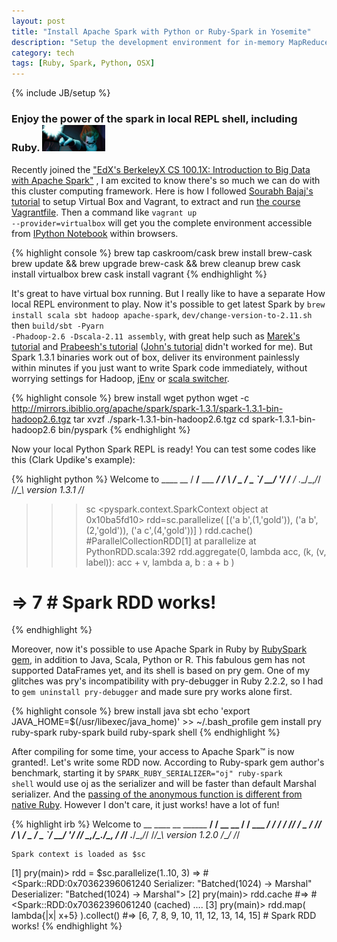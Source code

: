 ```yaml
---
layout: post
title: "Install Apache Spark with Python or Ruby-Spark in Yosemite"
description: "Setup the development environment for in-memory MapReduce computing on your Mac"
category: tech
tags: [Ruby, Spark, Python, OSX]
---
```

{% include JB/setup %}
### Enjoy the power of the spark in local REPL shell, including Ruby. <img src="/assets/imgs/spark.jpg"  alt="Syndrome making spark" width="20%"/>

Recently joined the <a href="https://www.edx.org/course/introduction-big-data-apache-spark-uc-berkeleyx-cs100-1x">"EdX's BerkeleyX  CS 100.1X: Introduction to Big Data with Apache Spark"</a> , I am excited to know there's so much we can do with this cluster computing framework.   Here is how I followed <a href="http://sourabhbajaj.com/mac-setup/Vagrant/README.html">Sourabh Bajaj's tutorial</a> to setup Virtual Box and Vagrant, to extract and run <a href="https://github.com/spark-mooc/mooc-setup/archive/master.zip">the course Vagrantfile</a>. Then a command like <code>vagrant up --provider=virtualbox</code> will get you the complete environment accessible from <a href="http://ipython.org/notebook.html">IPython Notebook</a> within browsers.

{% highlight console %}
brew tap caskroom/cask
brew install brew-cask
brew update && brew upgrade brew-cask && brew cleanup
brew cask install virtualbox
brew cask install vagrant
{% endhighlight %}

It's great to have virtual box running. But I really like to have a separate How local REPL environment to play. Now it's possible to get latest Spark by <code>brew install scala sbt hadoop apache-spark</code>, <code>dev/change-version-to-2.11.sh</code> then <code>build/sbt -Pyarn -Phadoop-2.6 -Dscala-2.11 assembly</code>, with great help such as <a href="http://amodernstory.com/2015/03/05/installing-and-running-spark-with-python-notebook-on-mac/">Marek's tutorial</a> and <a href="http://blog.prabeeshk.com/blog/2015/04/07/self-contained-pyspark-application/">Prabeesh's tutorial</a> (<a href="http://ramhiser.com/2015/02/01/configuring-ipython-notebook-support-for-pyspark/">John's tutorial</a> didn't worked for me). But <string>Spark 1.3.1 binaries work out of box</string>, deliver its environment painlessly within minutes if you just want to write Spark code immediately, without worrying settings for Hadoop, <a href="http://www.jenv.be/">jEnv</a> or <a href="https://github.com/lieldulev/brew-scala-switcher">scala switcher</a>.

{% highlight console %}
brew install wget python
wget -c http://mirrors.ibiblio.org/apache/spark/spark-1.3.1/spark-1.3.1-bin-hadoop2.6.tgz
tar xvzf ./spark-1.3.1-bin-hadoop2.6.tgz
cd spark-1.3.1-bin-hadoop2.6
bin/pyspark
{% endhighlight %}

Now your local Python Spark REPL is ready!  You can test some codes like this (Clark Updike's example):

{% highlight python %}
Welcome to
      ____              __
     / __/__  ___ _____/ /__
    _\ \/ _ \/ _ `/ __/  '_/
   /__ / .__/\_,_/_/ /_/\_\   version 1.3.1
      /_/
>>> sc
<pyspark.context.SparkContext object at 0x10ba5fd10>
>>> rdd=sc.parallelize( [('a b',(1,'gold')), ('a b',(2,'gold')), ('a c',(4,'gold'))] )
>>> rdd.cache()
#ParallelCollectionRDD[1] at parallelize at PythonRDD.scala:392
>>> rdd.aggregate(0, lambda acc, (k, (v, label)): acc + v, lambda a, b : a + b )
# => 7  # Spark RDD works!
{% endhighlight %}





Moreover, now it's possible to use Apache Spark in Ruby by <a href="http://ondra-m.github.io/ruby-spark/">RubySpark gem</a>, in addition to Java, Scala, Python or R. This fabulous gem has not supported DataFrames yet, and its shell is based on pry gem. One of my glitches was pry's incompatibility with pry-debugger in Ruby 2.2.2, so I had to <code>gem uninstall pry-debugger</code> and made sure pry works alone first.

{% highlight console %}
brew install java sbt
echo 'export JAVA_HOME=$(/usr/libexec/java_home)' >> ~/.bash_profile
gem install pry ruby-spark
ruby-spark build
ruby-spark shell
{% endhighlight %}

After compiling for some time, your access to Apache Spark™ is now granted!. Let's write some RDD now. According to Ruby-spark gem author's benchmark, starting it by <code>SPARK_RUBY_SERIALIZER="oj" ruby-spark shell</code> would use oj as the serializer and will be faster than default Marshal serializer. And the <a href="https://github.com/ondra-m/ruby-spark/wiki/Passing-function">passing of the anonymous function is different from native Ruby</a>. However I don't care, it just works!  have a lot of fun!

{% highlight irb %}
    Welcome to
                  __           ____              __
        ______ __/ /  __ __   / __/__  ___ _____/ /__
       / __/ // / _ \/ // /  _\ \/ _ \/ _ `/ __/  '_/
      /_/  \_,_/_.__/\_, /  /___/ .__/\_,_/_/ /_/\_\   version 1.2.0
                    /___/      /_/

    Spark context is loaded as $sc
[1] pry(main)> rdd = $sc.parallelize(1..10, 3)
=> #<Spark::RDD:0x70362396061240
  Serializer: "Batched(1024) -> Marshal"
Deserializer: "Batched(1024) -> Marshal">
[2] pry(main)> rdd.cache
#=> #<Spark::RDD:0x70362396061240 (cached) ....
[3] pry(main)> rdd.map( lambda{|x| x+5} ).collect()
#=> [6, 7, 8, 9, 10, 11, 12, 13, 14, 15]    # Spark RDD works!
{% endhighlight %}